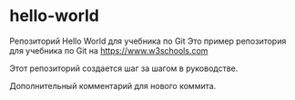 # hello-world
Репозиторий Hello World для учебника по Git
Это пример репозитория для учебника по Git на https://www.w3schools.com

Этот репозиторий создается шаг за шагом в руководстве.

Дополнительный комментарий для нового коммита.
